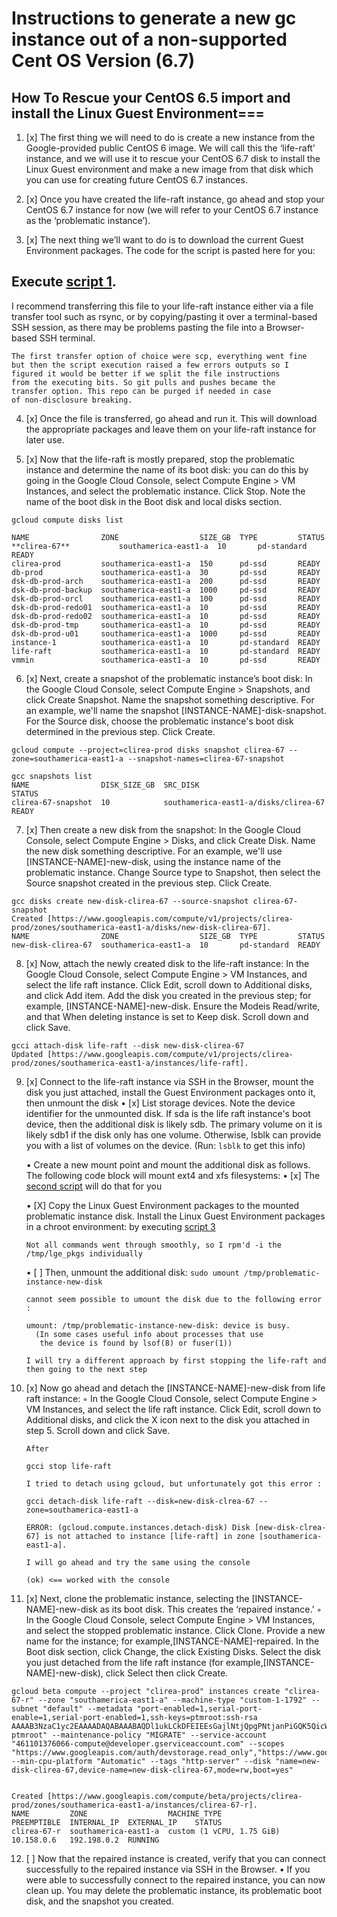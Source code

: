 # Instructions to generate a new gc instance out of a non-supported Cent OS Version (6.7)

## How To Rescue your CentOS 6.5 import and install the Linux Guest Environment===

1. [x] The first thing we will need to do is create a new instance from the Google-provided public CentOS 6 image. We will call this the ‘life-raft’ instance, and we will use it to rescue your CentOS 6.7 disk to install the Linux Guest environment and make a new image from that disk which you can use for creating future CentOS 6.7 instances. 

2. [x] Once you have created the life-raft instance, go ahead and stop your CentOS 6.7 instance for now (we will refer to your CentOS 6.7 instance as the ‘problematic instance’).

3. [x] The next thing we’ll want to do is to download the current Guest Environment packages. The code for the script is pasted here for you:

## Execute [script 1](./script1.sh).

I recommend transferring this file to your life-raft instance either via a file transfer tool such as rsync, or by copying/pasting it over a terminal-based SSH session, as there may be problems pasting the file into a Browser-based SSH terminal. 

```
The first transfer option of choice were scp, everything went fine 
but then the script execution raised a few errors outputs so I 
figured it would be better if we split the file instructions 
from the executing bits. So git pulls and pushes became the 
transfer option. This repo can be purged if needed in case 
of non-disclosure breaking. 
``` 

4.  [x] Once the file is transferred, go ahead and run it. This will download the appropriate packages and leave them on your life-raft instance for later use.

5. [x] Now that the life-raft is mostly prepared, stop the problematic instance and determine the name of its boot disk: you can do this by going in the Google Cloud Console, select Compute Engine > VM Instances, and select the problematic instance. Click Stop. Note the name of the boot disk in the Boot disk and local disks section.

```
gcloud compute disks list

NAME                ZONE                  SIZE_GB  TYPE         STATUS
**clirea-67**           southamerica-east1-a  10       pd-standard  READY
clirea-prod         southamerica-east1-a  150      pd-ssd       READY
db-prod             southamerica-east1-a  30       pd-ssd       READY
dsk-db-prod-arch    southamerica-east1-a  200      pd-ssd       READY
dsk-db-prod-backup  southamerica-east1-a  1000     pd-ssd       READY
dsk-db-prod-orcl    southamerica-east1-a  100      pd-ssd       READY
dsk-db-prod-redo01  southamerica-east1-a  10       pd-ssd       READY
dsk-db-prod-redo02  southamerica-east1-a  10       pd-ssd       READY
dsk-db-prod-tmp     southamerica-east1-a  10       pd-ssd       READY
dsk-db-prod-u01     southamerica-east1-a  1000     pd-ssd       READY
instance-1          southamerica-east1-a  10       pd-standard  READY
life-raft           southamerica-east1-a  10       pd-standard  READY
vmmin               southamerica-east1-a  10       pd-ssd       READY
``` 


6. [x] Next, create a snapshot of the problematic instance’s boot disk:
In the Google Cloud Console, select Compute Engine > Snapshots, and click Create Snapshot. Name the snapshot something descriptive. For an example, we'll name the snapshot [INSTANCE-NAME]-disk-snapshot. For the Source disk, choose the problematic instance's boot disk determined in the previous step. Click Create.

```
gcloud compute --project=clirea-prod disks snapshot clirea-67 --zone=southamerica-east1-a --snapshot-names=clirea-67-snapshot

gcc snapshots list
NAME                DISK_SIZE_GB  SRC_DISK                              STATUS
clirea-67-snapshot  10            southamerica-east1-a/disks/clirea-67  READY
``` 

7. [x] Then create a new disk from the snapshot:
In the Google Cloud Console, select Compute Engine > Disks, and click Create Disk. Name the new disk something descriptive. For an example, we'll use [INSTANCE-NAME]-new-disk, using the instance name of the problematic instance. Change Source type to Snapshot, then select the Source snapshot created in the previous step. Click Create.

```
gcc disks create new-disk-clirea-67 --source-snapshot clirea-67-snapshot
Created [https://www.googleapis.com/compute/v1/projects/clirea-prod/zones/southamerica-east1-a/disks/new-disk-clirea-67].
NAME                ZONE                  SIZE_GB  TYPE         STATUS
new-disk-clirea-67  southamerica-east1-a  10       pd-standard  READY
```

8. [x] Now, attach the newly created disk to the life-raft instance:
In the Google Cloud Console, select Compute Engine > VM Instances, and select the life raft instance. Click Edit, scroll down to Additional disks, and click Add item. Add the disk you created in the previous step; for example, [INSTANCE-NAME]-new-disk. Ensure the Modeis Read/write, and that When deleting instance is set to Keep disk. Scroll down and click Save.

```
gcci attach-disk life-raft --disk new-disk-clirea-67
Updated [https://www.googleapis.com/compute/v1/projects/clirea-prod/zones/southamerica-east1-a/instances/life-raft].
```


9. [x] Connect to the life-raft instance via SSH in the Browser, mount the disk you just attached, install the Guest Environment packages onto it, then unmount the disk
    •	  [x]  List storage devices. Note the device identifier for the unmounted disk. If sda is the life raft instance's boot device, then the additional disk is likely sdb. The primary volume on it is likely sdb1 if the disk only has one volume. Otherwise, lsblk can provide you with a list of volumes on the device. (Run: `lsblk` to get this info) 

    • Create a new mount point and mount the additional disk as follows. The following code block will mount ext4 and xfs filesystems:
    • [x] The [second script](./script2.sh) will do that for you


     • [X] Copy the Linux Guest Environment packages to the mounted problematic instance disk. Install the Linux Guest Environment packages in a chroot environment: by executing [script 3](./script3.sh)

    ```
    Not all commands went through smoothly, so I rpm'd -i the /tmp/lge_pkgs individually
    ```


    • [ ] Then, unmount the additional disk: 
        `sudo umount /tmp/problematic-instance-new-disk`
      ```
      cannot seem possible to umount the disk due to the following error : 
      
      umount: /tmp/problematic-instance-new-disk: device is busy.
        (In some cases useful info about processes that use
         the device is found by lsof(8) or fuser(1))
      
      I will try a different approach by first stopping the life-raft and then going to the next step
      ```



10. [x] Now go ahead and detach the [INSTANCE-NAME]-new-disk from life raft instance:
     ◦	 In the Google Cloud Console, select Compute Engine > VM Instances, and select the life raft instance. Click Edit, scroll down to Additional disks, and click the X icon next to the disk you attached in step 5. Scroll down and click Save.

      ```
      After

      gcci stop life-raft 

      I tried to detach using gcloud, but unfortunately got this error : 

      gcci detach-disk life-raft --disk=new-disk-clrea-67 --zone=southamerica-east1-a
      
      ERROR: (gcloud.compute.instances.detach-disk) Disk [new-disk-clrea-67] is not attached to instance [life-raft] in zone [southamerica-east1-a].
      ``` 
      ```
      I will go ahead and try the same using the console

      (ok) <== worked with the console
      ```      

11. [x] Next, clone the problematic instance, selecting the [INSTANCE-NAME]-new-disk as its boot disk. This creates the ‘repaired instance.’
     ◦	   In the Google Cloud Console, select Compute Engine > VM Instances, and select the stopped problematic instance. Click Clone. Provide a new name for the instance; for example,[INSTANCE-NAME]-repaired. In the Boot disk section, click Change, the click Existing Disks. Select the disk you just detached from the life raft instance (for example,[INSTANCE-NAME]-new-disk), click Select then click Create.

```
gcloud beta compute --project "clirea-prod" instances create "clirea-67-r" --zone "southamerica-east1-a" --machine-type "custom-1-1792" --subnet "default" --metadata "port-enabled=1,serial-port-enable=1,serial-port-enabled=1,ssh-keys=ptmroot:ssh-rsa AAAAB3NzaC1yc2EAAAADAQABAAABAQDl1ukLCkDFEIEEsGajlNtjQpgPNtjanPiGQK5QicWRsiSdfBPtuBvC4gKSzFgAioEKwFCPCNSYbcBlDZbPviMjIx8KIL2azMWYTwnakOcefKmEUq3r2GulxERq+t5IT9awzKxq5uul4QhH3IzmXMTV68k1kMIUgjdgIQTww5KuE6/7t+PWMr/OKOV2AqxicYN951fBtPnreV9R+49jQMeK7DwDcQsez2q6FHgyc2STEcr9C9WYUlkQSZcNHgiJ0guMYwbqNnuTDYHRG87JmsgUBmB+fwawAzjz3QhB36hWK/INg5W/NULociD3bShdnfqISvfioWkN130zCTSMSrFB ptmroot" --maintenance-policy "MIGRATE" --service-account "461101376066-compute@developer.gserviceaccount.com" --scopes "https://www.googleapis.com/auth/devstorage.read_only","https://www.googleapis.com/auth/logging.write","https://www.googleapis.com/auth/monitoring.write","https://www.googleapis.com/auth/servicecontrol","https://www.googleapis.com/auth/service.management.readonly","https://www.googleapis.com/auth/trace.append" --min-cpu-platform "Automatic" --tags "http-server" --disk "name=new-disk-clirea-67,device-name=new-disk-clirea-67,mode=rw,boot=yes"


Created [https://www.googleapis.com/compute/beta/projects/clirea-prod/zones/southamerica-east1-a/instances/clirea-67-r].
NAME         ZONE                  MACHINE_TYPE               PREEMPTIBLE  INTERNAL_IP  EXTERNAL_IP    STATUS
clirea-67-r  southamerica-east1-a  custom (1 vCPU, 1.75 GiB)               10.158.0.6   192.198.0.2  RUNNING
```

12. [ ] Now that the repaired instance is created, verify that you can connect successfully to the repaired instance via SSH in the Browser.
     •	 If you were able to successfully connect to the repaired instance, you can now clean up. You may delete the problematic instance, its problematic boot disk, and the snapshot you created. 

